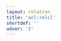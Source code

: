 ```yaml
---
layout: relation
title: 'acl:relcl'
shortdef: ''
udver: '2'
---
```

<!-- Interlanguage links updated Čt lis 12 09:43:09 CET 2020 -->
